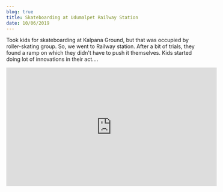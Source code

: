 ```yaml
---
blog: true
title: Skateboarding at Udumalpet Railway Station
date: 10/06/2019
---
```


Took kids for skateboarding at Kalpana Ground, but that was occupied by roller-skating group. So, we went to Railway station. After a bit of trials, they found a ramp on which they didn't have to push it themselves. Kids started doing lot of innovations in their act....

<iframe width="560" height="315" src="https://www.youtube.com/embed/HlBz7C9_YXM" frameborder="0" allow="accelerometer; autoplay; encrypted-media; gyroscope; picture-in-picture" allowfullscreen></iframe>
